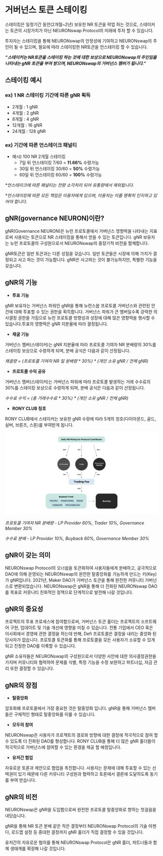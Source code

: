 # 거버넌스 토큰 스테이킹

스테이킹은 일정기간 동안(2개월\~2년) 보유한 NR 토큰을 락업 하는 것으로, 스테이커는 토큰의 시장가치가 아닌 NEURONswap Protocol의 미래에 투자 할 수 있습니다.

투자자는 스테이킹을 통해 NEURONswap의 안정성에 기여하고 NEURONswap의 주인이 될 수 있으며, 필요에 따라 스테이킹한 NR토큰을 언스테이킹 할 수 있습니다.

_**“스테이커는 NR토큰을 스테이킹 하는 것에 대한 보상으로 NEURONswap의 주인임을 나타내는 gNR 토큰을 부여 받으며, NEURONswap의 거버넌스 멤버가 됩니다.”**_

## 스테이킹 예시

### **ex) 1 NR 스테이킹 기간에 따른 gNR 획득**

* 2개월 : 1 gNR
* 4개월 : 2 gNR
* 8개월 : 4 gNR
* 12개월 : 16 gNR
* 24개월 : 128 gNR

### **ex) 기간에 따른 언스테이크 패널티**

* 예시) 100 NR 2개월 스테이킹
  * 7일 뒤 언스테이킹 7/60 = **11.66%** 수령가능
  * 30일 뒤 언스테이킹 30/60 = **50%** 수령가능
  * 60일 뒤 언스테이킹 60/60 = **100%** 수령가능

_\*언스테이크에 따른 패널티는 전량 소각처리 되어 유통량에서 제외됩니다._

_\*언스테이킹에 따른 모든 책임은 이용자에게 있으며, 이용자는 이를 명확히 인지하고 있어야 합니다._

## **gNR(governance NEURON)이란?**

gNR(Governance NEURON)은 뉴런 프로토콜에서 거버넌스 영향력을 나타내는 지표로써 사용되는 토큰으로 NR 스테이킹을 통해서 얻을 수 있는 토큰입니다. gNR 보유자는 뉴런 프로토콜의 구성원으로서 NEURONswap의 중장기적 비전을 함께합니다.

gNR토큰은 일반 토큰과는 다른 성질을 갖습니다. 일반 토큰들은 시장에 의해 가치가 결정되고 사고 파는 것이 가능합니다. gNR은 사고파는 것이 불가능하지만, 특별한 기능을 갖습니다.

## **gNR의 기능**  &#x20;

* **투표 기능**

gNR 보유자는 거버넌스 파워인 gNR을 통해 뉴런스왑 프로토콜 거버넌스와 관련된 안건에 대해 투표할 수 있는 권한을 획득합니다. 거버넌스 파워가 큰 멤버일수록 강력한 의사결정 권한을 가짐으로 뉴런 프로토콜 방향성과 성장에 대해 많은 영향력을 행사할 수 있습니다.투표의 영향력은 gNR 지분율에 따라 결정됩니다.

* **채굴 기능**

거버넌스 멤버(스테이커)는 gNR 지분율에 따라 프로토콜 기여자 NR  분배량의 30%를 스테이킹 보상으로 수령하게 되며, 분배 공식은 다음과 같이 산정됩니다.

_채굴량 = (프로토콜 기여자 NR 일 분배량 \* 30%) \*  (개인 소유 gNR / 전체 gNR)_

* **프로토콜 수익 공유**

거버넌스 멤버(스테이커)는 거버넌스 파워에 따라 프로토콜 발생하는 거래 수수료의 30%를 스테이킹 보상으로 수령하게 되며, 분배 공식은 다음과 같이 산정됩니다.

_수수료 수익 = (총 거래수수료 \* 30%) \*  (개인 소유 gNR / 전체 gNR)_

* **RONY CLUB 칭호**

RONY CLUB에서 스테이커는 보유한 gNR 수량에 따라 5개의 칭호(다이아몬드, 골드, 실버, 브론즈, 스톤)를 부여받게 됩니다.



![](<../../.gitbook/assets/Daily NR Mining for Protocol Contributor.jpg>)

_프로토콜 기여자 NR 분배량 - LP Provider 60%, Trader 10%, Governance Member 30%_

_수수료 분배 - LP Provider 10%, Buyback 60%, Governance Member 30%_



## **gNR이 갖는 의미**

NEURONswap Protocol의 오너쉽을 토큰화하여 사용자들에게 분배하고, 궁극적으로 DAO에 의해 운영되는 NEURONswap의 완전한 탈중앙화를 가능하게 만드는 키(Key)가 gNR입니다. 2021년, Maker DAO가 거버넌스 토큰을 통해 완전한 커뮤니티 거버넌스로 변환되었습니다. NEURONswap은 gNR을 통해 더 진화된 NEURONswap DAO를 목표로 커뮤니티 친화적인 정책으로 단계적으로 발전해 나갈 것입니다.

## gNR의 중요성

프로젝트의 투표 프로세스에 참여함으로써, 거버넌스 토큰 홀더는 프로젝트의 소프트웨어 구현, 업데이트 및 기술 개선에 영향을 미칠 수 있습니다. 전통 기업에서 CEO 혹은 이사회에서 경영에 관한 결정을 하는데 반해, Defi 프로토콜은 결정을 내리는 중앙화 된 당사자가 없습니다. 프로토콜 토큰화를 통해 프로토콜을 모든 사용자가 소유할 수 있게 되고 진정한 DAO를 이룩할 수 있습니다.

gNR 소유자들은 NEURONswap의 구성원으로서 다양한 사안에 대한 의사결정권한을 가지며 커뮤니티와 협력하여 문제를 식별, 특정 기능을 수정 보완하고 파트너십, 자금 관리 또한 결정할 수 있습니다.

## gNR의 장점

* **탈중앙화**&#x20;

암호화폐 프로토콜에서 가장 중요한 것은 탈중앙화 입니다. gNR을 통해 거버넌스 멤버들은 구체적인 형태로 탈중앙화를 이룰 수 있습니다.

* **모두의 참여**

NEURONswap은 사용자가 프로젝트의 경로와 방향에 대한 결정에 적극적으로 참여 할 수 있도록 더 진화된 DAO를 형성합니다. RONY CLUB을 통해 더 많은 gNR 홀더들이 적극적으로 거버넌스에 참여할 수 있는 환경을 제공 할 예정입니다.

* **유저간 협업**

자유로운 토론과 제안으로 협업을 촉진합니다. 사용자는 문제에 대해 투표할 수 있는 선택권이 있기 때문에 다른 커뮤니티 구성원과 협력하고 토론에서 결론에 도달하도록 동기를 부여 받습니다.

## **gNR의 비전**

NEURONswap은 gNR을 도입함으로써 완전한 프로토콜 탈중앙화로 향하는 첫걸음을 내딛습니다.

gNR을 통해 NR 토큰 분배 같은 작은 결정부터 NEURONswap Protocol의 기술 아젠다, 로드맵 설정 등 중대한 결정까지 gNR 홀더가 직접 결정할 수 있을 것입니다.

유저간의 자유로운 협의를 통해 NEURONswap Protocol은 gNR 홀더, 파트너들과 함께 생태계를 확장해 나갈 것입니다.
